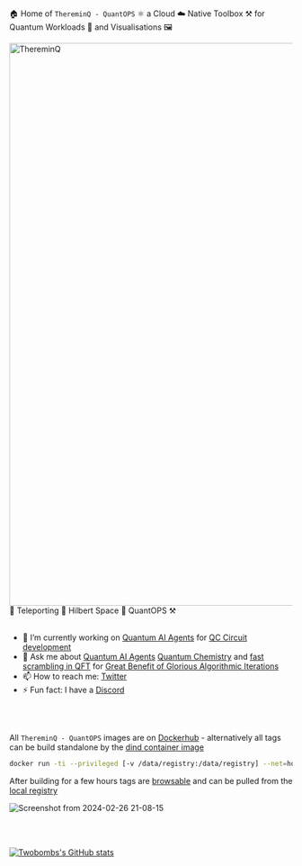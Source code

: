 🏠 Home of `ThereminQ - QuantOPS` ⚛️ a Cloud ☁️ Native Toolbox ⚒️ for Quantum Workloads 👷 and Visualisations 🖼️ 

<img width="1000" alt="ThereminQ" src="https://github.com/twobombs/thereminq-tensors/assets/12692227/a299e650-6513-43d1-afab-ba036aa5e12e">
🧭 Teleporting 🌊 Hilbert Space 🌌 QuantOPS ⚒️

<br>
<br>

- 🔭 I’m currently working on [Quantum AI Agents](https://github.com/twobombs/thereminq-llama) for [QC Circuit development](https://github.com/twobombs/thereminq-tensors?tab=readme-ov-file#ollama-open-interpreter-agentops-stack-for-coding-solutions)
- 💬 Ask me about [Quantum AI Agents](https://github.com/twobombs/thereminq-llama) [Quantum Chemistry](https://github.com/twobombs/thereminq-llama/tree/main) and [fast scrambling in QFT](https://youtu.be/5NhJT8rtrOM?si=T28ePIyrzEnLlbxX) for [Great Benefit of Glorious Algorithmic Iterations](https://youtu.be/6Y08Tt51HDQ?si=bhZs23zwc_Atm5dI)
- 📫 How to reach me: [Twitter](https://twitter.com/twobombs)
- ⚡ Fun fact: I have a [Discord](https://discord.gg/wG3gV6zP)

<br>
<br>

All `ThereminQ - QuantOPS` images are on [Dockerhub](https://hub.docker.com/u/twobombs) - alternatively all tags can be build standalone by the [dind container image](https://github.com/twobombs/twobombs/tree/main) 
```bash
docker run -ti --privileged [-v /data/registry:/data/registry] --net=host twobombs/twobombs bash buildall.sh [reponame.sh]
````

After building for a few hours tags are [browsable](http://localhost) and can be pulled from the [local registry](http://localhost:5000)

![Screenshot from 2024-02-26 21-08-15](https://github.com/twobombs/twobombs/assets/12692227/6d12d38b-7441-4435-a94d-de860e46dc24)

<br>
<br>

[![Twobombs's GitHub stats](https://github-readme-stats.vercel.app/api?username=twobombs&theme=city_lights&show_icons=true)](https://github.com/anuraghazra/github-readme-stats)


<!--
**twobombs/twobombs** is a ✨ _special_ ✨ repository because its `README.md` (this file) appears on your GitHub profile.

Here are some ideas to get you started:

- 🔭 I’m currently working on ...
- 🌱 I’m currently learning ...
- 👯 I’m looking to collaborate on ...
- 🤔 I’m looking for help with ...
- 💬 Ask me about ...
- 📫 How to reach me: ...
- 😄 Pronouns: ...
- ⚡ Fun fact: ...
-->
